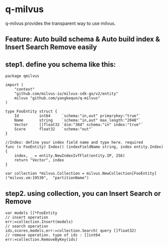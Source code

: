 # q-milvus
q-milvus provides the transparent way to use milvus.
## Feature: Auto build schema & Auto build index & Insert Search Remove easily

## step1. define you schema like this:
```
package qmilvus

import (
	"context"
	"github.com/milvus-io/milvus-sdk-go/v2/entity"
	milvus "github.com/yangkequn/q-milvus"
)

type FooEntity struct {
	Id         int64     `schema:"in,out" primarykey:"true"`
	Name       string    `schema:"in,out" max_length:"2048"`
	Vector     []float32 `dim:"384" schema:"in" index:"true"`
	Score      float32   `schema:"out"`
}

//Index: define your index field name and type here. required
func (v FooEntity) Index() (indexFieldName string, index entity.Index) {
	index, _ = entity.NewIndexIvfFlat(entity.IP, 256)
	return "Vector", index
}

var collection *milvus.Collection = milvus.NewCollection[FooEntity]("milvus.vm:19530",  "partitionName")
```
## step2. using collection, you can Insert Search or Remove
```
var models []*FooEntity
// insert operation
err:=collection.Insert(models)
// search operation
ids,scores,models,err:=collection.Search( query []float32)
// remove operation. type of ids : []int64
err:=collection.RemoveByKey(ids)
```